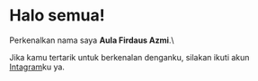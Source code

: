 # Halo semua! 

Perkenalkan nama saya **Aula Firdaus Azmi**.\

Jika kamu tertarik untuk berkenalan denganku, silakan ikuti akun [Intagram]((https://www.instagram.com/aula_firdaus/)https://www.instagram.com/aula_firdaus/)ku ya.


